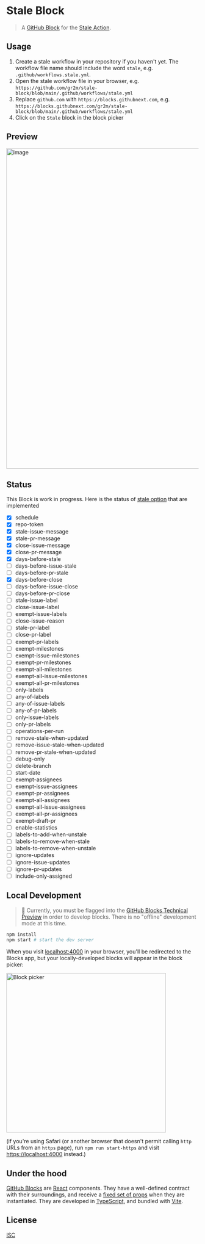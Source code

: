# Stale Block

> A [GitHub Block](https://blocks.githubnext.com/) for the [Stale Action](https://github.com/actions/stale).

## Usage

1. Create a stale workflow in your repository if you haven't yet. The workflow file name should include the word `stale`, e.g. `.github/workflows.stale.yml`.
2. Open the stale workflow file in your browser, e.g. `https://github.com/gr2m/stale-block/blob/main/.github/workflows/stale.yml`
3. Replace `github.com` with `https://blocks.githubnext.com`, e.g. `https://blocks.githubnext.com/gr2m/stale-block/blob/main/.github/workflows/stale.yml`
4. Click on the `Stale` block in the block picker

## Preview

<img width="840" alt="image" src="https://user-images.githubusercontent.com/39992/227629715-1e739a60-797e-4eee-b255-5e09a1023f44.png">

## Status

This Block is work in progress. Here is the status of [stale option](https://github.com/actions/stale#all-options) that are implemented

- [x] schedule
- [x] repo-token
- [x] stale-issue-message
- [x] stale-pr-message
- [x] close-issue-message
- [x] close-pr-message
- [x] days-before-stale
- [ ] days-before-issue-stale
- [ ] days-before-pr-stale
- [x] days-before-close
- [ ] days-before-issue-close
- [ ] days-before-pr-close
- [ ] stale-issue-label
- [ ] close-issue-label
- [ ] exempt-issue-labels
- [ ] close-issue-reason
- [ ] stale-pr-label
- [ ] close-pr-label
- [ ] exempt-pr-labels
- [ ] exempt-milestones
- [ ] exempt-issue-milestones
- [ ] exempt-pr-milestones
- [ ] exempt-all-milestones
- [ ] exempt-all-issue-milestones
- [ ] exempt-all-pr-milestones
- [ ] only-labels
- [ ] any-of-labels
- [ ] any-of-issue-labels
- [ ] any-of-pr-labels
- [ ] only-issue-labels
- [ ] only-pr-labels
- [ ] operations-per-run
- [ ] remove-stale-when-updated
- [ ] remove-issue-stale-when-updated
- [ ] remove-pr-stale-when-updated
- [ ] debug-only
- [ ] delete-branch
- [ ] start-date
- [ ] exempt-assignees
- [ ] exempt-issue-assignees
- [ ] exempt-pr-assignees
- [ ] exempt-all-assignees
- [ ] exempt-all-issue-assignees
- [ ] exempt-all-pr-assignees
- [ ] exempt-draft-pr
- [ ] enable-statistics
- [ ] labels-to-add-when-unstale
- [ ] labels-to-remove-when-stale
- [ ] labels-to-remove-when-unstale
- [ ] ignore-updates
- [ ] ignore-issue-updates
- [ ] ignore-pr-updates
- [ ] include-only-assigned

## Local Development

> 🛑 Currently, you must be flagged into the [GitHub Blocks Technical Preview](https://blocks.githubnext.com) in order to develop blocks. There is no "offline" development mode at this time.

```bash
npm install
npm start # start the dev server
```

When you visit [localhost:4000](https://localhost:4000) in your browser, you'll be
redirected to the Blocks app, but your locally-developed blocks will appear in the block picker:

<img alt="Block picker" src="https://user-images.githubusercontent.com/56439/181648955-101b6567-3f9b-44b3-af99-7ef3ca6161b9.png" width="418" />

(if you're using Safari (or another browser that doesn't permit calling `http` URLs from an `https` page), run `npm run start-https` and visit [https://localhost:4000](https://localhost:4000) instead.)

## Under the hood

[GitHub Blocks](https://blocks.githubnext.com/) are [React](https://reactjs.org/) components. They have a well-defined contract with their surroundings, and receive a [fixed set of props](https://github.com/githubnext/blocks/blob/main/docs/Developing%20blocks/4%20API%20reference%20and%20types.md) when they are instantiated. They are developed in [TypeScript](https://www.typescriptlang.org/), and bundled with [Vite](https://vitejs.dev/).

## License

[ISC](LICENSE.md)
